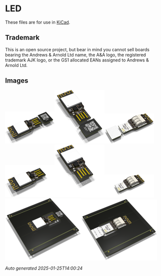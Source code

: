# LED

These files are for use in [KiCad](https://www.kicad.org).

## Trademark

This is an open source project, but bear in mind you cannot sell boards bearing the Andrews & Arnold Ltd name, the A&A logo, the registered trademark AJK logo, or the GS1 allocated EANs assigned to Andrews & Arnold Ltd.

## Images

<img src='LED.png' width=32%><img src='LED-90.png' width=32%><img src='LED-bottom.png' width=32%>
<img src='LED-alt.png' width=32%><img src='LED-alt-90.png' width=32%><img src='LED-alt-bottom.png' width=32%>
<img src='LED-panel.png' width=49%><img src='LED-panel-bottom.png' width=49%>

*Auto generated 2025-01-25T14:00:24*
